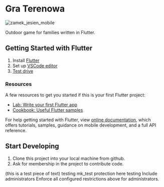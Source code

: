 # Gra Terenowa
![zamek_jesien_mobile](https://user-images.githubusercontent.com/42238956/139399262-2e2ca06c-35b7-4ffe-9dd7-8fa3d9fef1b2.jpg)

Outdoor game for families written in Flutter.

## Getting Started with Flutter

1. Install [Flutter](https://flutter.dev/docs/get-started/install)
2. Set up [VSCode editor](https://flutter.dev/docs/get-started/editor?tab=vscode)
3. [Test drive](https://flutter.dev/docs/get-started/test-drive?tab=vscode)

### Resources
A few resources to get you started if this is your first Flutter project:

- [Lab: Write your first Flutter app](https://flutter.dev/docs/get-started/codelab)
- [Cookbook: Useful Flutter samples](https://flutter.dev/docs/cookbook)

For help getting started with Flutter, view
[online documentation](https://flutter.dev/docs), which offers tutorials,
samples, guidance on mobile development, and a full API reference.

## Start Developing

1. Clone this project into your local machine from github.
2. Ask for membership in the project to contribute code.

(this is a test piece of text)
testing mk_test protection here
testing Include administrators Enforce all configured restrictions above for administrators.